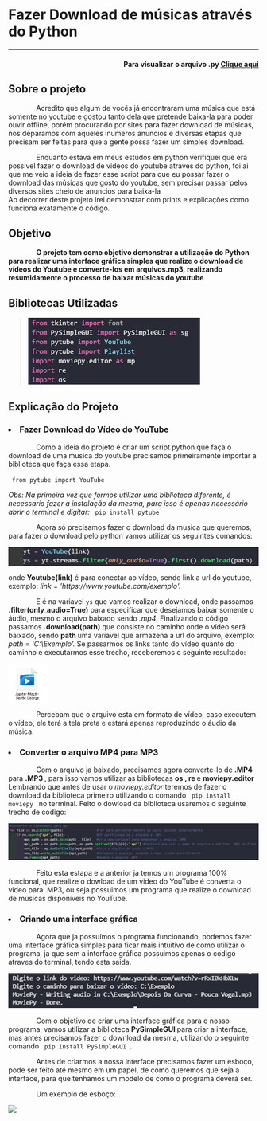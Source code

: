 <h1> Fazer Download de músicas através do Python </h1>
<hr>

<h4 align='right'>Para visualizar o arquivo .py <a href='Mp3_Dowloader.py'> Clique aqui </a> </h4>


<h2>Sobre o projeto </h2>
<p style="text-indent: 4em;"> Acredito que algum de vocês já encontraram uma música que está somente no youtube e gostou tanto dela que pretende baixa-la para poder ouvir offline, porém procurando por sites para fazer download de músicas, nos deparamos com aqueles inumeros anuncios e diversas etapas que precisam ser feitas para que a gente possa fazer um simples download. </p>
<p style="text-indent: 4em;">  Enquanto estava em meus estudos em python verifiquei que era possivel fazer o download de vídeos do youtube atraves do python, foi ai que me veio a ideia de fazer esse script para que eu possar fazer o download das músicas que gosto do youtube, sem precisar passar pelos diversos sites cheio de anuncios para baixa-la <br>
Ao decorrer deste projeto irei demonstrar com prints e explicações como funciona exatamente o código. </p>


<h2>Objetivo</h2>
<p style="text-indent: 4em;"> <b> O projeto tem como objetivo demonstrar a utilização do Python para realizar uma interface gráfica simples que realize o download de vídeos do Youtube e converte-los em arquivos.mp3, realizando resumidamente o processo de baixar músicas do youtube</b></p>


<h2>Bibliotecas Utilizadas </h2>
<blockquote>
    <img src='Imagens/bibliotecas.png'>
</blockquote>

<h2> Explicação do Projeto </h2>


<h3><li>  Fazer Download do Vídeo do YouTube  </li></h3>

<p style="text-indent: 4em;">    Como a ideia do projeto é criar um script python que faça o download de uma musica do youtube precisamos primeiramente importar a biblioteca que faça essa etapa.  </p>
<code> from pytube import YouTube </code>

<i>Obs: Na primeira vez que formos utilizar uma biblioteca diferente, é necessario fazer a instalação da mesma, para isso é apenas necessário abrir o terminal e digitar:</i>
    <code> pip install pytube </code>
  
   <p style="text-indent: 4em;">  Agora só precisamos fazer o download da musica que queremos, para fazer o download pelo python vamos utilizar os seguintes comandos:  </p>
<img src='Imagens/exemplo_pytube.png' align='center'>

<p style="text-align: 'right;"> onde <b>Youtube(link)</b> é para conectar ao vídeo, sendo link a url do youtube, exemplo: <i> link = 'https://www.youtube.com/exemplo'.</i>
<br>
    <p style="text-indent: 4em;"> E é na variavel <code>ys</code> que vamos realizar o download, onde passamos <b>.filter(only_audio=True)</b> para especificar que desejamos baixar somente o áudio, mesmo o arquivo baixado sendo <i>.mp4</i>.   Finalizando o código passamos <b>.download(path)</b> que consiste no caminho onde o vídeo será baixado, sendo <b> path </b> uma variavel que armazena a url do arquivo, exemplo: <i> path = 'C:\Exemplo'. </i> Se passarmos os links tanto do vídeo quanto do caminho e executarmos esse trecho, receberemos o seguinte  resultado: </p>
<img src='Imagens/exemplo_musica.mp4.png' width='80px' height='80 px' align='center'>
    <p style="text-indent: 4em;"> Percebam que o arquivo esta em formato de vídeo, caso executem o vídeo, ele terá a tela preta e estará apenas
reproduzindo o áudio da música. </p>


<h3><li>  Converter o arquivo MP4 para MP3  </li></h3>
 <p style="text-indent: 4em;"> Com o arquivo ja baixado, precisamos agora converte-lo de <b>.MP4 </b> para <b> .MP3 </b>, para isso vamos utilizar as bibliotecas <b> os , re </b> e <b>moviepy.editor </b> Lembrando que antes de usar o <i>moviepy.editor </i> teremos de fazer o download da biblioteca primeiro utilizando o comando <code> pip install moviepy </code> no terminal. Feito o dowload da biblioteca usaremos o seguinte trecho de codigo: </p>
    <img src='Imagens/exemplo_conversor.png'>
<p style="text-indent: 4em;"> Feito esta estapa e a anterior ja temos um programa 100% funcional, que realize o dowload de um video do YouTube é converta o video para .MP3, ou seja possuimos um programa que realize o download de músicas disponiveis no YouTube. </p>


<h3><li>  Criando uma interface gráfica  </li></h3>
<p style="text-indent: 4em;"> Agora que ja possuímos o programa funcionando, podemos fazer uma interface gráfica simples para ficar mais intuitivo de como utilizar o programa, ja que sem a interface gráfica possuimos apenas o codigo atraves do terminal, tendo esta saida. </p>
    <img src='Imagens/exemplo_sem_interface.png'>
<p style="text-indent: 4em;"> Com o objetivo de criar uma interface gráfica para o nosso programa, vamos utilizar a biblioteca <b> PySimpleGUI </b> para criar a interface, mas antes precisamos fazer o download da mesma, utilizando o seguinte comando <code> pip install PySimpleGUI </code>.  </p>
<p style="text-indent: 4em;">Antes de criarmos a nossa interface precisamos fazer um esboço, pode ser feito até mesmo em um papel, de como queremos que seja a interface, para que tenhamos um modelo de como o programa deverá ser. </p>
<p style="text-indent: 4em;"> Um exemplo de esboço: </p>
<img src='Imagens/esboço.png' width='275px'>

